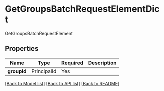 # GetGroupsBatchRequestElementDict

GetGroupsBatchRequestElement

## Properties
| Name | Type | Required | Description |
| ------------ | ------------- | ------------- | ------------- |
**groupId** | PrincipalId | Yes |  |


[[Back to Model list]](../../../README.md#models-v2-link) [[Back to API list]](../../README.md#documentation-for-api-endpoints) [[Back to README]](../../README.md)
